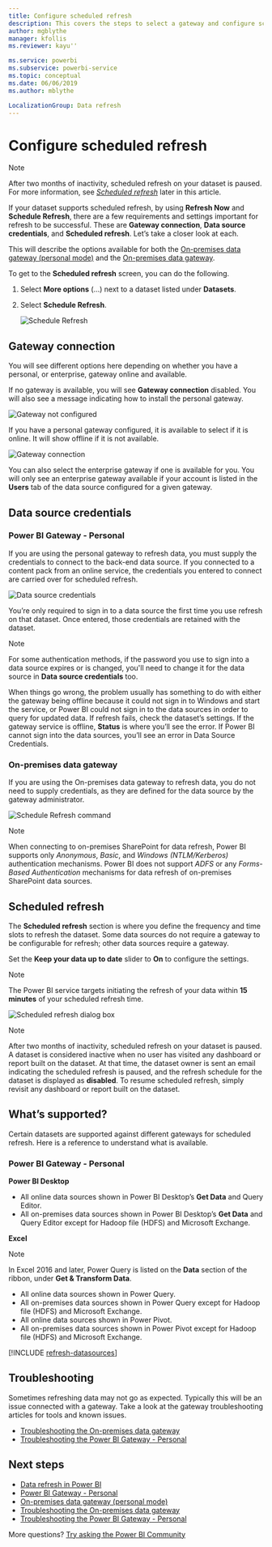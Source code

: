 ```yaml
---
title: Configure scheduled refresh
description: This covers the steps to select a gateway and configure scheduled refresh.
author: mgblythe
manager: kfollis
ms.reviewer: kayu''

ms.service: powerbi
ms.subservice: powerbi-service
ms.topic: conceptual
ms.date: 06/06/2019
ms.author: mblythe

LocalizationGroup: Data refresh
---
```

# Configure scheduled refresh

>[!NOTE]
>After two months of inactivity, scheduled refresh on your dataset is paused. For more information, see [*Scheduled refresh*](#scheduled-refresh) later in this article.
>
>

If your dataset supports scheduled refresh, by using **Refresh Now** and **Schedule Refresh**, there are a few requirements and settings important for refresh to be successful. These are **Gateway connection**, **Data source credentials**, and **Scheduled refresh**. Let’s take a closer look at each.

This will describe the options available for both the [On-premises data gateway (personal mode)](service-gateway-personal-mode.md) and the [On-premises data gateway](service-gateway-onprem.md).

To get to the **Scheduled refresh** screen, you can do the following.

1. Select **More options** (...) next to a dataset listed under **Datasets**.
2. Select **Schedule Refresh**.

    ![Schedule Refresh](media/refresh-scheduled-refresh/dataset-menu.png)

## Gateway connection
You will see different options here depending on whether you have a personal, or enterprise, gateway online and available.

If no gateway is available, you will see **Gateway connection** disabled. You will also see a message indicating how to install the personal gateway.

![Gateway not configured](media/refresh-scheduled-refresh/gateway-not-configured.png)

If you have a personal gateway configured, it is available to select if it is online. It will show offline if it is not available.

![Gateway connection](media/refresh-scheduled-refresh/gateway-connection.png)

You can also select the enterprise gateway if one is available for you. You will only see an enterprise gateway available if your account is listed in the **Users** tab of the data source configured for a given gateway.

## Data source credentials
### Power BI Gateway - Personal
If you are using the personal gateway to refresh data, you must supply the credentials to connect to the back-end data source. If you connected to a content pack from an online service, the credentials you entered to connect are carried over for scheduled refresh.

![Data source credentials](media/refresh-scheduled-refresh/data-source-credentials-pgw.png)

You’re only required to sign in to a data source the first time you use refresh on that dataset. Once entered, those credentials are retained with the dataset.

> [!NOTE]
> For some authentication methods, if the password you use to sign into a data source expires or is changed, you'll need to change it for the data source in **Data source credentials** too.
>
>

When things go wrong, the problem usually has something to do with either the gateway being offline because it could not sign in to Windows and start the service, or Power BI could not sign in to the data sources in order to query for updated data. If refresh fails, check the dataset’s settings. If the gateway service is offline, **Status** is where you’ll see the error. If Power BI cannot sign into the data sources, you’ll see an error in Data Source Credentials.

### On-premises data gateway
If you are using the On-premises data gateway to refresh data, you do not need to supply credentials, as they are defined for the data source by the gateway administrator.

![Schedule Refresh command](media/refresh-scheduled-refresh/data-source-credentials-egw.png)

> [!NOTE]
> When connecting to on-premises SharePoint for data refresh, Power BI supports only *Anonymous*, *Basic*, and *Windows (NTLM/Kerberos)* authentication mechanisms. Power BI does not support *ADFS* or any *Forms-Based Authentication* mechanisms for data refresh of on-premises SharePoint data sources.
>
>

## Scheduled refresh
The **Scheduled refresh** section is where you define the frequency and time slots to refresh the dataset. Some data sources do not require a gateway to be configurable for refresh; other data sources require a gateway.

Set the **Keep your data up to date** slider to **On** to configure the settings.

> [!NOTE]
> The Power BI service targets initiating the refresh of your data within **15 minutes** of your scheduled refresh time.
>
>

![Scheduled refresh dialog box](media/refresh-scheduled-refresh/scheduled-refresh.png)

> [!NOTE]
> After two months of inactivity, scheduled refresh on your dataset is paused. A dataset is considered inactive when no user has visited any dashboard or report built on the dataset. At that time, the dataset owner is sent an email indicating the scheduled refresh is paused, and the refresh schedule for the dataset is displayed as **disabled**. To resume scheduled refresh, simply revisit any dashboard or report built on the dataset.
>
>

## What’s supported?
Certain datasets are supported against different gateways for scheduled refresh. Here is a reference to understand what is available.

### Power BI Gateway - Personal
**Power BI Desktop**

* All online data sources shown in Power BI Desktop’s **Get Data** and Query Editor.
* All on-premises data sources shown in Power BI Desktop’s **Get Data** and Query Editor except for Hadoop file (HDFS) and Microsoft Exchange.

**Excel**

> [!NOTE]
> In Excel 2016 and later, Power Query is listed on the **Data** section of the ribbon, under **Get & Transform Data**.
>
>

* All online data sources shown in Power Query.
* All on-premises data sources shown in Power Query except for Hadoop file (HDFS) and Microsoft Exchange.
* All online data sources shown in Power Pivot.
* All on-premises data sources shown in Power Pivot except for Hadoop file (HDFS) and Microsoft Exchange.

<!-- Refresh Data sources-->
[!INCLUDE [refresh-datasources](./includes/refresh-datasources.md)]

## Troubleshooting
Sometimes refreshing data may not go as expected. Typically this will be an issue connected with a gateway. Take a look at the gateway troubleshooting articles for tools and known issues.

- [Troubleshooting the On-premises data gateway](service-gateway-onprem-tshoot.md)
- [Troubleshooting the Power BI Gateway - Personal](service-admin-troubleshooting-power-bi-personal-gateway.md)

## Next steps
- [Data refresh in Power BI](refresh-data.md)  
- [Power BI Gateway - Personal](service-gateway-personal-mode.md)  
- [On-premises data gateway (personal mode)](service-gateway-onprem.md)  
- [Troubleshooting the On-premises data gateway](service-gateway-onprem-tshoot.md)  
- [Troubleshooting the Power BI Gateway - Personal](service-admin-troubleshooting-power-bi-personal-gateway.md)  

More questions? [Try asking the Power BI Community](https://community.powerbi.com/)

